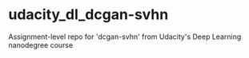 # udacity_dl_dcgan-svhn
Assignment-level repo for 'dcgan-svhn' from Udacity's Deep Learning nanodegree course
